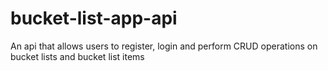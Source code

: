 # bucket-list-app-api
An api that allows users to register, login and perform CRUD operations on bucket lists and bucket list items
